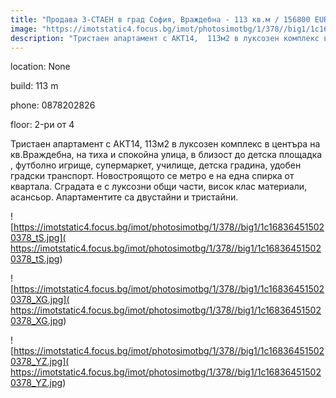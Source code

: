 ```yaml
---
title: "Продава 3-СТАЕН в град София, Враждебна - 113 кв.м / 156800 EUR :: imot.bg Обява"
image: "https://imotstatic4.focus.bg/imot/photosimotbg/1/378//big1/1c168364515020378_2z.jpg"
description: "Тристаен апартамент с АКТ14,  113м2 в луксозен комплекс в центъра на кв.Враждебна, на тиха и спокойна улица, в близост до детска площадка , футболно игрище, супермаркет, училище, детска градина, удобен градски транспорт. Новостроящото се метро е на една спирка от квартала. Сградата е с луксозни общи части, висок клас материали, асансьор. Апартаментите са двустайни и тристайни."
---
```


location: None

build: 113 m

phone: 0878202826

floor: 2-ри от 4

Тристаен апартамент с АКТ14,  113м2 в луксозен комплекс в центъра на кв.Враждебна, на тиха и спокойна улица, в близост до детска площадка , футболно игрище, супермаркет, училище, детска градина, удобен градски транспорт. Новостроящото се метро е на една спирка от квартала. Сградата е с луксозни общи части, висок клас материали, асансьор. Апартаментите са двустайни и тристайни.


![https://imotstatic4.focus.bg/imot/photosimotbg/1/378//big1/1c168364515020378_tS.jpg]( https://imotstatic4.focus.bg/imot/photosimotbg/1/378//big1/1c168364515020378_tS.jpg)


![https://imotstatic4.focus.bg/imot/photosimotbg/1/378//big1/1c168364515020378_XG.jpg]( https://imotstatic4.focus.bg/imot/photosimotbg/1/378//big1/1c168364515020378_XG.jpg)


![https://imotstatic4.focus.bg/imot/photosimotbg/1/378//big1/1c168364515020378_YZ.jpg]( https://imotstatic4.focus.bg/imot/photosimotbg/1/378//big1/1c168364515020378_YZ.jpg)


